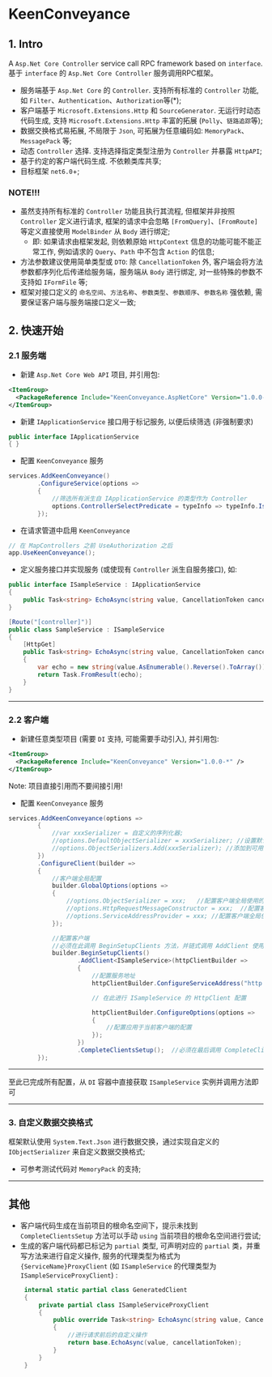 ﻿# KeenConveyance

## 1. Intro

A `Asp.Net Core Controller` service call RPC framework based on `interface`. 基于 `interface` 的 `Asp.Net Core Controller` 服务调用RPC框架。

 - 服务端基于 `Asp.Net Core`	的 `Controller`. 支持所有标准的 `Controller` 功能, 如 `Filter`、`Authentication`、`Authorization`等(*);
 - 客户端基于 `Microsoft.Extensions.Http` 和 `SourceGenerator`. 无运行时动态代码生成, 支持 `Microsoft.Extensions.Http` 丰富的拓展 (`Polly`、`链路追踪`等);
 - 数据交换格式易拓展, 不局限于 `Json`, 可拓展为任意编码如: `MemoryPack`、`MessagePack` 等;
 - 动态 `Controller` 选择. 支持选择指定类型注册为 `Controller` 并暴露 `HttpAPI`;
 - 基于约定的客户端代码生成. 不依赖类库共享;
 - 目标框架 `net6.0`+;

### NOTE!!!
 - 虽然支持所有标准的 `Controller` 功能且执行其流程, 但框架并非按照 `Controller` 定义进行请求, 框架的请求中会忽略 `[FromQuery]`、`[FromRoute]` 等定义直接使用 `ModelBinder` 从 `Body` 进行绑定;
	- 即: 如果请求由框架发起, 则依赖原始 `HttpContext`	信息的功能可能不能正常工作, 例如请求的 `Query`、`Path` 中不包含 `Action` 的信息;
 - 方法参数建议使用简单类型或 `DTO`: 除 `CancellationToken` 外, 客户端会将方法参数都序列化后传递给服务端，服务端从 `Body` 进行绑定, 对一些特殊的参数不支持如 `IFormFile` 等;
 - 框架对接口定义的 `命名空间`、`方法名称`、`参数类型`、`参数顺序`、`参数名称` 强依赖, 需要保证客户端与服务端接口定义一致;
 
## 2. 快速开始

### 2.1 服务端
 - 新建 `Asp.Net Core Web API` 项目, 并引用包:
```xml
<ItemGroup>
  <PackageReference Include="KeenConveyance.AspNetCore" Version="1.0.0-*" />
</ItemGroup>
```

 - 新建 `IApplicationService` 接口用于标记服务, 以便后续筛选 (非强制要求)
```C#
public interface IApplicationService
{ }
```

 - 配置 `KeenConveyance` 服务
```C#
services.AddKeenConveyance()
        .ConfigureService(options =>
        {
            //筛选所有派生自 IApplicationService 的类型作为 Controller
            options.ControllerSelectPredicate = typeInfo => typeInfo.IsAssignableTo(typeof(IApplicationService));
        });
```

 - 在请求管道中启用 `KeenConveyance`
```C#
// 在 MapControllers 之前 UseAuthorization 之后
app.UseKeenConveyance();
```

 - 定义服务接口并实现服务 (或使现有 `Controller` 派生自服务接口), 如:
```C#
public interface ISampleService : IApplicationService
{
    public Task<string> EchoAsync(string value, CancellationToken cancellationToken);
}

[Route("[controller]")]
public class SampleService : ISampleService
{
    [HttpGet]
    public Task<string> EchoAsync(string value, CancellationToken cancellationToken)
    {
        var echo = new string(value.AsEnumerable().Reverse().ToArray());
        return Task.FromResult(echo);
    }
}
```

-------

### 2.2 客户端
 - 新建任意类型项目 (需要 `DI` 支持, 可能需要手动引入), 并引用包:
```xml
<ItemGroup>
  <PackageReference Include="KeenConveyance" Version="1.0.0-*" />
</ItemGroup>
```
 Note: 项目直接引用而不要间接引用!

 - 配置 `KeenConveyance` 服务
```C#
services.AddKeenConveyance(options =>
        {
            //var xxxSerializer = 自定义的序列化器;
            //options.DefaultObjectSerializer = xxxSerializer; //设置默认序列化器
            //options.ObjectSerializers.Add(xxxSerializer); //添加到可用序列化器
        })
        .ConfigureClient(builder =>
        {
            //客户端全局配置
            builder.GlobalOptions(options =>
            {
                //options.ObjectSerializer = xxx;   //配置客户端全局使用的序列化器
                //options.HttpRequestMessageConstructor = xxx;  //配置客户端全局使用的HttpRequestMessage构造器
                //options.ServiceAddressProvider = xxx; //配置客户端全局使用的服务地址提供器
            });

            //配置客户端
            //必须在此调用 BeginSetupClients 方法，并链式调用 AddClient 使用服务接口定义添加客户端, 并在最终调用 CompleteClientsSetup 方法
            builder.BeginSetupClients()
                   .AddClient<ISampleService>(httpClientBuilder =>
                   {
                       //配置服务地址
                       httpClientBuilder.ConfigureServiceAddress("http://127.0.0.1:5225");  //必须配置客户端的服务地址

                       // 在此进行 ISampleService 的 HttpClient 配置

                       httpClientBuilder.ConfigureOptions(options =>
                       {
                           //配置应用于当前客户端的配置
                       });
                   })
                   .CompleteClientsSetup();  //必须在最后调用 CompleteClientsSetup 方法，提示未找到此方法可尝试手动using当前项目的根命名空间
        });
```

-------

至此已完成所有配置，从 `DI` 容器中直接获取 `ISampleService` 实例并调用方法即可

-------

### 3. 自定义数据交换格式

框架默认使用 `System.Text.Json` 进行数据交换，通过实现自定义的 `IObjectSerializer` 来自定义数据交换格式;

- 可参考测试代码对 `MemoryPack` 的支持;

-------

## 其他

 - 客户端代码生成在当前项目的根命名空间下，提示未找到 `CompleteClientsSetup` 方法可以手动 `using` 当前项目的根命名空间进行尝试;
 - 生成的客户端代码都已标记为 `partial` 类型, 可声明对应的 `partial` 类，并重写方法来进行自定义操作, 服务的代理类型为格式为 `{ServiceName}ProxyClient` (如 `ISampleService` 的代理类型为 `ISampleServiceProxyClient`) :
   ```C#
    internal static partial class GeneratedClient
    {
        private partial class ISampleServiceProxyClient
        {
            public override Task<string> EchoAsync(string value, CancellationToken cancellationToken)
            {
                //进行请求前后的自定义操作
                return base.EchoAsync(value, cancellationToken);
            }
        }
    }
   ```
